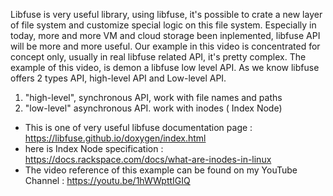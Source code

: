 Libfuse is very useful library, using libfuse, it's possible to crate a new layer of file system and customize special logic on this file system.
Especially in today, more and more VM and cloud storage been inplemented, libfuse API will be more and more useful.
Our example in this video is concentrated for concept only, usually in real libfuse related API, it's pretty complex.
The example of this video, is demon a libfuse low level API.
As we know libfuse offers 2 types API, high-level API and Low-level API.
1) "high-level", synchronous API, 
   work with file names and paths
2) "low-level" asynchronous API. 
   work with inodes ( Index Node)

* This is one of very useful libfuse documentation page : https://libfuse.github.io/doxygen/index.html
* here is Index Node specification : https://docs.rackspace.com/docs/what-are-inodes-in-linux
* The video reference of this example can be found on my YouTube Channel : https://youtu.be/1hWWpttIGIQ

